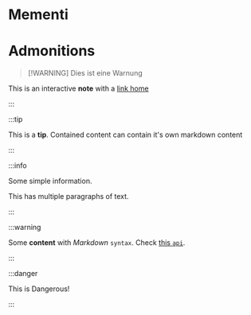 # Mementi

# Admonitions
 
> [!WARNING] Dies ist eine Warnung
 
 This is an interactive **note** with a [link home](https://markdownmonster.west-wind.com)
 
 :::
 
 
 :::tip
 
 This is a **tip**. Contained content can contain it's own markdown content
 
 :::
 
 :::info
 
 Some simple information.
 
 This has multiple paragraphs of text.
 
 :::
 
 
 :::warning
 
 Some **content** with _Markdown_ `syntax`. Check [this `api`](#).
 
 :::
 
 :::danger
 
 This is Dangerous!
 
 :::